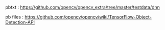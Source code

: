 pbtxt :
https://github.com/opencv/opencv_extra/tree/master/testdata/dnn

pb files :
https://github.com/opencv/opencv/wiki/TensorFlow-Object-Detection-API
